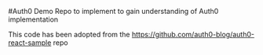 #Auth0 Demo
Repo to implement to gain understanding of Auth0 implementation 

This code has been adopted from the https://github.com/auth0-blog/auth0-react-sample repo